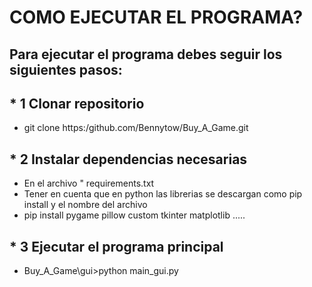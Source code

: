 # COMO EJECUTAR EL PROGRAMA?
## Para ejecutar el programa debes seguir los siguientes pasos:
## * 1 Clonar repositorio
- git clone https:/github.com/Bennytow/Buy_A_Game.git
## * 2 Instalar dependencias necesarias 
- En el archivo " requirements.txt
- Tener en cuenta que en python las librerias se descargan como pip install y el nombre del archivo
- pip install pygame pillow custom tkinter matplotlib .....
## * 3 Ejecutar el programa principal  
- Buy_A_Game\gui>python main_gui.py 


